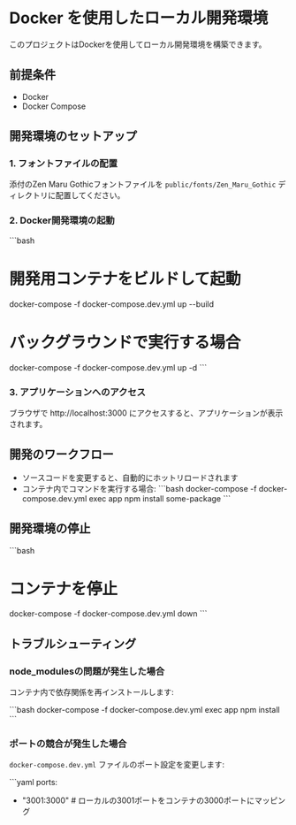 # Docker を使用したローカル開発環境

このプロジェクトはDockerを使用してローカル開発環境を構築できます。

## 前提条件

- Docker
- Docker Compose

## 開発環境のセットアップ

### 1. フォントファイルの配置

添付のZen Maru Gothicフォントファイルを `public/fonts/Zen_Maru_Gothic` ディレクトリに配置してください。

### 2. Docker開発環境の起動

\`\`\`bash
# 開発用コンテナをビルドして起動
docker-compose -f docker-compose.dev.yml up --build

# バックグラウンドで実行する場合
docker-compose -f docker-compose.dev.yml up -d
\`\`\`

### 3. アプリケーションへのアクセス

ブラウザで http://localhost:3000 にアクセスすると、アプリケーションが表示されます。

## 開発のワークフロー

- ソースコードを変更すると、自動的にホットリロードされます
- コンテナ内でコマンドを実行する場合:
  \`\`\`bash
  docker-compose -f docker-compose.dev.yml exec app npm install some-package
  \`\`\`

## 開発環境の停止

\`\`\`bash
# コンテナを停止
docker-compose -f docker-compose.dev.yml down
\`\`\`

## トラブルシューティング

### node_modulesの問題が発生した場合

コンテナ内で依存関係を再インストールします:

\`\`\`bash
docker-compose -f docker-compose.dev.yml exec app npm install
\`\`\`

### ポートの競合が発生した場合

`docker-compose.dev.yml` ファイルのポート設定を変更します:

\`\`\`yaml
ports:
  - "3001:3000"  # ローカルの3001ポートをコンテナの3000ポートにマッピング
